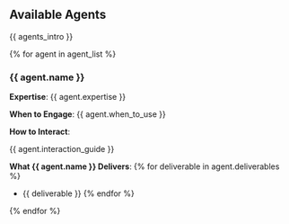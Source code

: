 ## Available Agents

{{ agents_intro }}

{% for agent in agent_list %}
### {{ agent.name }}

**Expertise**: {{ agent.expertise }}

**When to Engage**: {{ agent.when_to_use }}

**How to Interact**:

{{ agent.interaction_guide }}

**What {{ agent.name }} Delivers**:
{% for deliverable in agent.deliverables %}
- {{ deliverable }}
{% endfor %}

{% endfor %}
